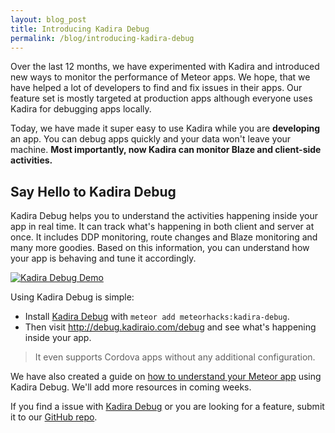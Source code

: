 ```yaml
---
layout: blog_post
title: Introducing Kadira Debug
permalink: /blog/introducing-kadira-debug
---
```


Over the last 12 months, we have experimented with Kadira and introduced new ways to monitor the performance of Meteor apps. We hope, that we have helped a lot of developers to find and fix issues in their apps. Our feature set is mostly targeted at production apps although everyone uses Kadira for debugging apps locally.

Today, we have made it super easy to use Kadira while you are **developing** an app. You can debug apps quickly and your data won't leave your machine. **Most importantly, now Kadira can monitor Blaze and client-side activities.**

## Say Hello to Kadira Debug

Kadira Debug helps you to understand the activities happening inside your app in real time. It can track what's happening in both client and server at once. It includes DDP monitoring, route changes and Blaze monitoring and many more goodies. Based on this information, you can understand how your app is behaving and tune it accordingly. 

[![Kadira Debug Demo](https://cldup.com/TTxFy3ICHD.png)](https://www.youtube.com/watch?v=LLxajQmJ-xo)

Using Kadira Debug is simple:

* Install [Kadira Debug](https://github.com/meteorhacks/kadira-debug) with `meteor add meteorhacks:kadira-debug`. 
* Then visit <http://debug.kadiraio.com/debug> and see what's happening inside your app. 

> It even supports Cordova apps without any additional configuration.  

We have also created a guide on [how to understand your Meteor app](/academy/understandin-your-meteor-app) using Kadira Debug. We'll add more resources in coming weeks.

If you find a issue with [Kadira Debug](https://github.com/meteorhacks/kadira-debug) or you are looking for a feature, submit it to our [GitHub repo](https://github.com/meteorhacks/kadira-debug). 
